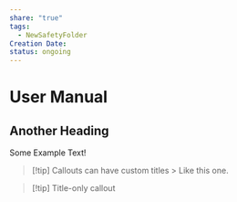 ```yaml
---
share: "true"
tags:
  - NewSafetyFolder
Creation Date: 
status: ongoing
---
```

# User Manual

## Another Heading  

Some Example Text!

> [!tip] Callouts can have custom titles > Like this one.


> [!tip] Title-only callout


